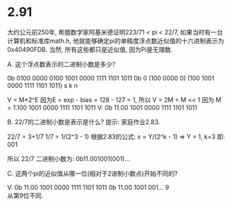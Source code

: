 # 2.91

大约公元前250年, 希腊数学家阿基米德证明223/71 < pi < 22/7, 如果当时有一台计算机和标准库math.h, 
他就能够确定pi的单精度浮点数近似值的十六进制表示为 0x40490FDB. 当然, 所有这些都只是近似值, 因为Pi是无理数.

A. 这个浮点数表示的二进制小数是多少?

0b 0100 0000 0100 1001 0000 1111 1101 1011
0b 0 (100 0000 0) (100 1001 0000 1111 1101 1011)
   s   k           n

V = M*2^E
因为E = exp - bias = 128 - 127 = 1, 所以 V = 2M = M << 1
因为 M = 1.100 1001 0000 1111 1101 1011
V: 0b 11.00 1001 0000 1111 1101 1011

B. 22/7的二进制小数是表示是什么? 提示: 家庭作业2.83.

22/7 = 3+1/7
1/7 = 1/(2^3 - 1)
根据2.83的公式: x = Y/(2^k - 1) => Y = 1, k=3 即: 001

所以 22/7 二进制小数为: 0b11.001001(001)...

C. 这两个pi的近似值从哪一位(相对于2进制小数点)开始不同的?

V: 0b 11.00 1001 0000 1111 1101 1011
   0b 11.00 1001 001...
                   9                 
从第9位不同.